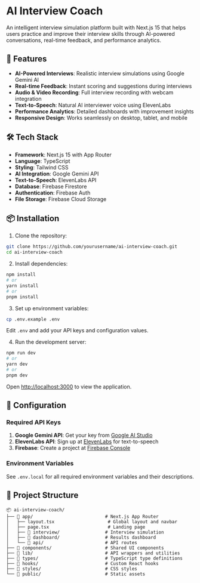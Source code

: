 # AI Interview Coach

An intelligent interview simulation platform built with Next.js 15 that helps users practice and improve their interview skills through AI-powered conversations, real-time feedback, and performance analytics.

## 🚀 Features

- **AI-Powered Interviews**: Realistic interview simulations using Google Gemini AI
- **Real-time Feedback**: Instant scoring and suggestions during interviews
- **Audio & Video Recording**: Full interview recording with webcam integration
- **Text-to-Speech**: Natural AI interviewer voice using ElevenLabs
- **Performance Analytics**: Detailed dashboards with improvement insights
- **Responsive Design**: Works seamlessly on desktop, tablet, and mobile

## 🛠️ Tech Stack

- **Framework**: Next.js 15 with App Router
- **Language**: TypeScript
- **Styling**: Tailwind CSS
- **AI Integration**: Google Gemini API
- **Text-to-Speech**: ElevenLabs API
- **Database**: Firebase Firestore
- **Authentication**: Firebase Auth
- **File Storage**: Firebase Cloud Storage

## 📦 Installation

1. Clone the repository:
```bash
git clone https://github.com/yourusername/ai-interview-coach.git
cd ai-interview-coach
```

2. Install dependencies:
```bash
npm install
# or
yarn install
# or
pnpm install
```

3. Set up environment variables:
```bash
cp .env.example .env
```
Edit `.env` and add your API keys and configuration values.

4. Run the development server:
```bash
npm run dev
# or
yarn dev
# or
pnpm dev
```

Open [http://localhost:3000](http://localhost:3000) to view the application.

## 🔧 Configuration

### Required API Keys

1. **Google Gemini API**: Get your key from [Google AI Studio](https://makersuite.google.com/)
2. **ElevenLabs API**: Sign up at [ElevenLabs](https://elevenlabs.io/) for text-to-speech
3. **Firebase**: Create a project at [Firebase Console](https://console.firebase.google.com/)

### Environment Variables

See `.env.local` for all required environment variables and their descriptions.

## 📁 Project Structure

```
📦 ai-interview-coach/
├── 📁 app/                           # Next.js App Router
│   ├── layout.tsx                    # Global layout and navbar
│   ├── page.tsx                      # Landing page
│   ├── 📁 interview/                 # Interview simulation
│   ├── 📁 dashboard/                 # Results dashboard
│   └── 📁 api/                       # API routes
├── 📁 components/                    # Shared UI components
├── 📁 lib/                           # API wrappers and utilities
├── 📁 types/                         # TypeScript type definitions
├── 📁 hooks/                         # Custom React hooks
├── 📁 styles/                        # CSS styles
└── 📁 public/                        # Static assets
```
